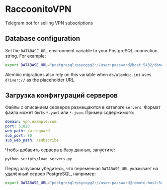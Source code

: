 # RaccoonitoVPN
Telegram bot for selling VPN subscriptions

## Database configuration

Set the `DATABASE_URL` environment variable to your PostgreSQL connection
string.  For example:

```bash
export DATABASE_URL="postgresql+psycopg2://user:password@host:5432/dbname"
```

Alembic migrations also rely on this variable when `db/alembic.ini` uses
`driver://` as the placeholder URL.

## Загрузка конфигураций серверов

Файлы с описанием серверов размещаются в каталоге `servers`. Формат файла
может быть `*.yaml` или `*.json`. Пример содержимого:

```yaml
domain: vpn.example.com
port: 51820
web_path: /wireguard
sub_port: 80
sub_web_path: /subscribe
```

Чтобы добавить сервера в базу данных, запустите:

```bash
python scripts/load_servers.py
```

Перед запуском убедитесь, что переменная `DATABASE_URL` указывает на удалённый
сервер PostgreSQL, например:

```bash
export DATABASE_URL="postgresql+psycopg2://user:password@remote-host:5432/dbname"
```